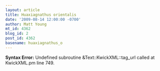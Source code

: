 ```yaml
---
layout: article
title: Huaxiagnathus orientalis
date: '2009-08-14 12:00:00 -0700'
author: Matt Young
mt_id: 4362
blog_id: 2
post_id: 4362
basename: huaxiagnathus_o
---
```

<p><strong>Syntax Error:</strong> Undefined subroutine &Text::KwickXML::tag_url called at KwickXML.pm line 749.
</p>
